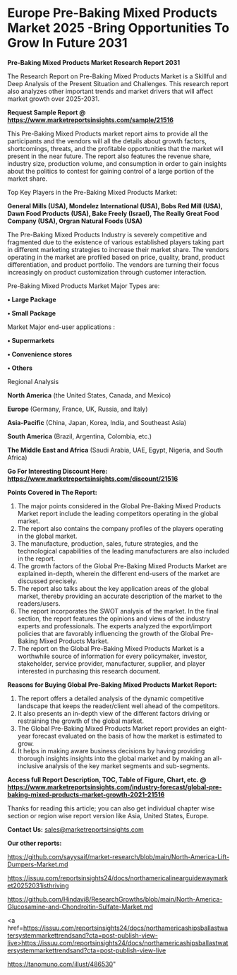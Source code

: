 # Europe Pre-Baking Mixed Products Market 2025 -Bring Opportunities To Grow In Future 2031

<strong>Pre-Baking Mixed Products Market Research Report 2031</strong>

The Research Report on Pre-Baking Mixed Products Market is a Skillful and Deep Analysis of the Present Situation and Challenges. This research report also analyzes other important trends and market drivers that will affect market growth over 2025-2031.

<strong>Request Sample Report @ <a href=https://www.marketreportsinsights.com/sample/21516>https://www.marketreportsinsights.com/sample/21516</a></strong>

This Pre-Baking Mixed Products market report aims to provide all the participants and the vendors will all the details about growth factors, shortcomings, threats, and the profitable opportunities that the market will present in the near future. The report also features the revenue share, industry size, production volume, and consumption in order to gain insights about the politics to contest for gaining control of a large portion of the market share.

Top Key Players in the Pre-Baking Mixed Products Market:

<strong>General Mills (USA), Mondelez International (USA), Bobs Red Mill (USA), Dawn Food Products (USA), Bake Freely (Israel), The Really Great Food Company (USA), Orgran Natural Foods (USA)</strong>

The Pre-Baking Mixed Products Industry is severely competitive and fragmented due to the existence of various established players taking part in different marketing strategies to increase their market share. The vendors operating in the market are profiled based on price, quality, brand, product differentiation, and product portfolio. The vendors are turning their focus increasingly on product customization through customer interaction.

Pre-Baking Mixed Products Market Major Types are:

<strong>• Large Package

• Small Package</strong>

Market Major end-user applications :

<strong>• Supermarkets

• Convenience stores

• Others</strong>

Regional Analysis

</u><strong><b>North America</b></strong> (the United States, Canada, and Mexico)

<strong><b>Europe </b></strong>(Germany, France, UK, Russia, and Italy)

<strong><b>Asia-Pacific</b></strong> (China, Japan, Korea, India, and Southeast Asia)

<strong><b>South America</b></strong> (Brazil, Argentina, Colombia, etc.)

<strong><b>The Middle East and Africa</b></strong> (Saudi Arabia, UAE, Egypt, Nigeria, and South Africa)

<strong>Go For Interesting Discount Here: <a href=https://www.marketreportsinsights.com/discount/21516>https://www.marketreportsinsights.com/discount/21516</a></strong>

<strong>Points Covered in The Report:</strong>
<ol>
  <li>The major points considered in the Global Pre-Baking Mixed Products Market report include the leading competitors operating in the global market.</li>
  <li>The report also contains the company profiles of the players operating in the global market.</li>
  <li>The manufacture, production, sales, future strategies, and the technological capabilities of the leading manufacturers are also included in the report.</li>
  <li>The growth factors of the Global Pre-Baking Mixed Products Market are explained in-depth, wherein the different end-users of the market are discussed precisely.</li>
  <li>The report also talks about the key application areas of the global market, thereby providing an accurate description of the market to the readers/users.</li>
  <li>The report incorporates the SWOT analysis of the market. In the final section, the report features the opinions and views of the industry experts and professionals. The experts analyzed the export/import policies that are favorably influencing the growth of the Global Pre-Baking Mixed Products Market.</li>
  <li>The report on the Global Pre-Baking Mixed Products Market is a worthwhile source of information for every policymaker, investor, stakeholder, service provider, manufacturer, supplier, and player interested in purchasing this research document.</li>
</ol>
<strong>Reasons for Buying Global Pre-Baking Mixed Products Market Report:</strong>

<ol>
  <li>The report offers a detailed analysis of the dynamic competitive landscape that keeps the reader/client well ahead of the competitors.</li>
  <li>It also presents an in-depth view of the different factors driving or restraining the growth of the global market.</li>
  <li>The Global Pre-Baking Mixed Products Market report provides an eight-year forecast evaluated on the basis of how the market is estimated to grow.</li>
  <li>It helps in making aware business decisions by having providing thorough insights insights into the global market and by making an all-inclusive analysis of the key market segments and sub-segments.</li>
</ol>
<strong>Access full Report Description, TOC, Table of Figure, Chart, etc. @ <a href=https://www.marketreportsinsights.com/industry-forecast/global-pre-baking-mixed-products-market-growth-2021-21516>https://www.marketreportsinsights.com/industry-forecast/global-pre-baking-mixed-products-market-growth-2021-21516</a></strong>


Thanks for reading this article; you can also get individual chapter wise section or region wise report version like Asia, United States, Europe.

<strong>Contact Us:</strong>
sales@marketreportsinsights.com

<strong>Our other reports:</strong>

<a href=https://github.com/sayysaif/market-research/blob/main/North-America-Lift-Dumpers-Market.md>https://github.com/sayysaif/market-research/blob/main/North-America-Lift-Dumpers-Market.md</a>

<a href=https://issuu.com/reportsinsights24/docs/northamericalinearguidewaymarket20252031isthriving>https://issuu.com/reportsinsights24/docs/northamericalinearguidewaymarket20252031isthriving</a>

<a href=https://github.com/Hindavi8/ResearchGrowths/blob/main/North-America-Glucosamine-and-Chondroitin-Sulfate-Market.md>https://github.com/Hindavi8/ResearchGrowths/blob/main/North-America-Glucosamine-and-Chondroitin-Sulfate-Market.md</a>

<a href=https://issuu.com/reportsinsights24/docs/northamericashipsballastwatersystemmarkettrendsand?cta=post-publish-view-live>https://issuu.com/reportsinsights24/docs/northamericashipsballastwatersystemmarkettrendsand?cta=post-publish-view-live</a>

<a href=https://tanomuno.com/illust/486530>https://tanomuno.com/illust/486530</a>"
